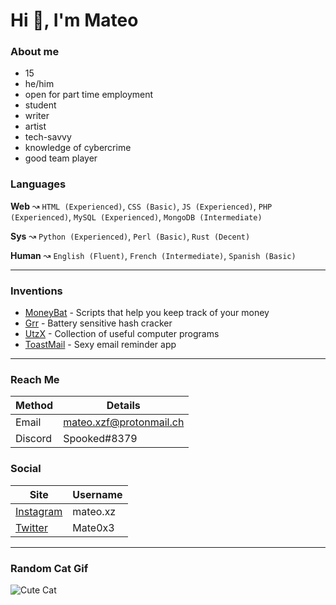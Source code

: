 # Hi 👋, I'm Mateo #

### About me ###

- 15
- he/him
- open for part time employment
- student
- writer
- artist
- tech-savvy
- knowledge of cybercrime
- good team player


### Languages ###

**Web** ↝ `HTML (Experienced)`, `CSS (Basic)`, `JS (Experienced)`, `PHP (Experienced)`, `MySQL (Experienced)`, `MongoDB (Intermediate)`

**Sys** ↝ `Python (Experienced)`, `Perl (Basic)`, `Rust (Decent)`

**Human** ↝ `English (Fluent)`, `French (Intermediate)`, `Spanish (Basic)`

---

### Inventions ###

- [MoneyBat](https://github.com/wolfrust/MoneyBat) - Scripts that help you keep track of your money
- [Grr](https://github.com/wolfrust/Grr) - Battery sensitive hash cracker
- [UtzX](https://github.com/wolfrust/UtzX) - Collection of useful computer programs
- [ToastMail](https://toastmail.xyz) - Sexy email reminder app

---

### Reach Me ###

| Method      | Details     |
| ----------- | ----------- |
| Email       | mateo.xzf@protonmail.ch |
| Discord     | Spooked#8379    |



### Social ###

| Site | Username |
|------| ---------|
| [Instagram](https://instagram.com/mateo.xz) | mateo.xz |
| [Twitter](https://twitter.com/Mate0x3) | Mate0x3 |

---

### Random Cat Gif ###
<img src='https://cutewallpaper.org/21/cute-animated-cats/Pin-on-Cats.gif' alt='Cute Cat'>

